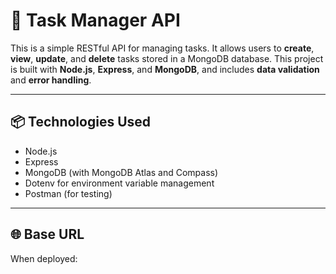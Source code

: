 # 📝 Task Manager API

This is a simple RESTful API for managing tasks. It allows users to **create**, **view**, **update**, and **delete** tasks stored in a MongoDB database. This project is built with **Node.js**, **Express**, and **MongoDB**, and includes **data validation** and **error handling**.

---

## 📦 Technologies Used

- Node.js
- Express
- MongoDB (with MongoDB Atlas and Compass)
- Dotenv for environment variable management
- Postman (for testing)

---

## 🌐 Base URL

When deployed:  

